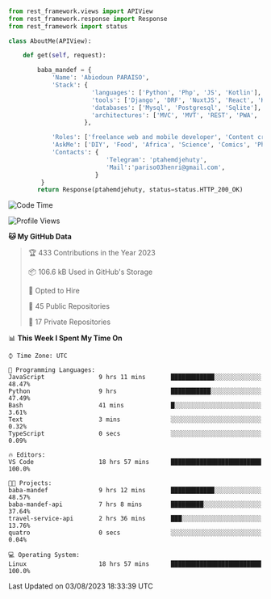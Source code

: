 ###
```python
from rest_framework.views import APIView
from rest_framework.response import Response
from rest_framework import status

class AboutMe(APIView):

    def get(self, request):

        baba_mandef = {
            'Name': 'Abiodoun PARAISO',
            'Stack': {
                       'languages': ['Python', 'Php', 'JS', 'Kotlin'],
                       'tools': ['Django', 'DRF', 'NuxtJS', 'React', 'Kotlin', 'Electron'],
                       'databases': ['Mysql', 'Postgresql', 'Sqlite'],
                       'architectures': ['MVC', 'MVT', 'REST', 'PWA', 'SPA', 'MicroServices']
                     },

            'Roles': ['freelance web and mobile developer', 'Content creator', 'Teacher', 'Mentor'],
            'AskMe': ['DIY', 'Food', 'Africa', 'Science', 'Comics', 'Photography', 'Tech', 'Programming'],
            'Contacts': {
                           'Telegram': 'ptahemdjehuty',
                           'Mail':'pariso03henri@gmail.com',
                        }
         }
        return Response(ptahemdjehuty, status=status.HTTP_200_OK)

```                    

<!--START_SECTION:waka-->
![Code Time](http://img.shields.io/badge/Code%20Time-721%20hrs%2054%20mins-blue)

![Profile Views](http://img.shields.io/badge/Profile%20Views-0-blue)

**🐱 My GitHub Data** 

> 🏆 433 Contributions in the Year 2023
 > 
> 📦 106.6 kB Used in GitHub's Storage 
 > 
> 💼 Opted to Hire
 > 
> 📜 45 Public Repositories 
 > 
> 🔑 17 Private Repositories  
 > 
📊 **This Week I Spent My Time On** 

```text
⌚︎ Time Zone: UTC

💬 Programming Languages: 
JavaScript               9 hrs 11 mins       ████████████░░░░░░░░░░░░░   48.47% 
Python                   9 hrs               ███████████░░░░░░░░░░░░░░   47.49% 
Bash                     41 mins             █░░░░░░░░░░░░░░░░░░░░░░░░   3.61% 
Text                     3 mins              ░░░░░░░░░░░░░░░░░░░░░░░░░   0.32% 
TypeScript               0 secs              ░░░░░░░░░░░░░░░░░░░░░░░░░   0.09%

🔥 Editors: 
VS Code                  18 hrs 57 mins      █████████████████████████   100.0%

🐱‍💻 Projects: 
baba-mandef              9 hrs 12 mins       ████████████░░░░░░░░░░░░░   48.57% 
baba-mandef-api          7 hrs 8 mins        █████████░░░░░░░░░░░░░░░░   37.64% 
travel-service-api       2 hrs 36 mins       ███░░░░░░░░░░░░░░░░░░░░░░   13.76% 
quatro                   0 secs              ░░░░░░░░░░░░░░░░░░░░░░░░░   0.04%

💻 Operating System: 
Linux                    18 hrs 57 mins      █████████████████████████   100.0%

```


 Last Updated on 03/08/2023 18:33:39 UTC
<!--END_SECTION:waka-->
